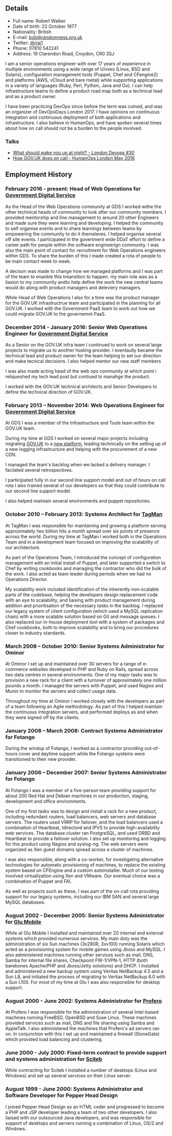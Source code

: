 ## Details ##

* Full name: Robert Walker
* Date of birth: 22 October 1977
* Nationality: British
* E-mail: bob@randomness.org.uk
* Twitter: [@rjw1](https://twitter.com/rjw1)
* Phone: 07810 542241
* Address: 19 Clarendon Road, Croydon, CR0 3SJ

I am a senior operations engineer with over 17 years of experience in multiple environments using a wide range of Unixes (Linux, BSD and Solaris), configuration management tools (Puppet, Chef and CFengine2) and platforms (AWS, vCloud and bare metal) while supporting applications in a variety of languages (Ruby, Perl, Python, Java and Go). I can help infrastructure teams to define a product road map both as a technical lead and as a product owner.

I have been practicing DevOps since before the term was coined, and was an organizer of DevOpsDays London 2017. I have opinions on continuous integration and continuous deployment of both applications and infrastructure. I also believe in HumanOps, and have spoken several times about how on call should not be a burden to the people involved.

### Talks

* [What should wake you up at night? - London Devops #30](https://www.youtube.com/watch?v=MumyrGQMAJY)
* [How GOV.UK does on call - HumanOps London May 2016](https://www.youtube.com/watch?v=XpGvssf3t50&feature=youtu.be)


## Employment History ##

### February 2016 - present: Head of Web Operations for [Government Digital Service][]

As the Head of the Web Operations community at GDS I worked withe the other technical heads of community to look after our community members. I provided mentorship and line management to around 20 other Engineers and made sure they were learning and developing. I helped the community to self organise events and to share learnings between teams by empowering the community to do it themsleves.  I helped organise several off site events.
I participated in the govertment wide DDaT effort to define a career path for people within the software engineerign community. 
I was also the main point of contact for recruitment for Web Operations engineers within GDS. To share the burden of this I made created a rota of people to be main contact week to week.

A decison was made to change how we managed platforms and I was part of the team to enanble this treansition to happen. my main role was as a liasion to my community andto help define the work the new central teams would do along with product managers and deleviery managers.

While Head of Web Operations I also for a time was the product manager for the GOV.UK infrastructrue team and participated in the planning for all GOV.UK. I worked with the Government PaaS team to work out how we could migrate GOV.UK to the governemnt PaaS.

### December 2014 - January 2016: Senior Web Operations Engineer for [Government Digital Service][]


As a Senior on the GOV.UK infra team I  continued to work on several large projects to migrate us to another hosting provider. I eventaully became the technical lead and product owner for the team helping to set our direction and make tecnical decisions. I also helped mentor our new staff members

I was also made acting head of the web ops community at which point i reliqueshed my tech lead post but contiued to manahge the product. 

I worked with the GOV.UK technical architects and Senior Developers to define the technical direction of GOV.UK.

### February 2013 – November 2014: Web Operations Engineer for [Government Digital Service][]

At GDS I was a member of the Infrastructure and Tools team within the GOV.UK team.

During my time at GDS I worked on several major projects including  migrating
[GOV.UK](https://www.gov.uk) to a [new platform](https://gdstechnology.blog.gov.uk/2014/03/28/migrating-govuk-infrastructure/),
leading technically on the setting up of a new logging infrastructure
and helping with the procurement of a new CDN.

I managed the team's backlog when we lacked a delivery manager. I facilated
several retrospectives.

I participated fully in our second line support model and out of hours on call rota
I also trained several of our developers so that they could contribute to our
second line support model.

I also helped maintain several environments and puppet repositories.

### October 2010 – February 2013: Systems Architect for [TagMan][]

At TagMan I was responsible for maintaining and growing a platform serving approximately two billion hits a month spread over six points of presence across the world. During my time at TagMan I worked both in the Operations Team and in a development team focused on improving the scalability of our architecture.

As part of the Operations Team, I introduced the concept of
configuration management with an initial install of Puppet, and later
supported a switch to Chef by writing cookbooks and managing the
contractor who did the bulk of the work.  I also acted as team leader
during periods when we had no Operations Director.

My scalability work included identification of the inherently
non-scalable parts of the codebase, helping the developers design
replacement code with an eye to scalability, and liaising with product
management during addition and prioritisation of the necessary tasks
in the backlog.  I replaced our legacy system of client configuration
(which used a MySQL replication chain) with a more scalable solution
based on Git and message queues.  I also replaced our in-house
deployment tool with a system of packages and Chef cookbooks, both to
improve scalability and to bring our procedures closer to industry
standards.

### March 2008 – October 2010: Senior Systems Administrator for Ominor

At Ominor I set up and maintained over 30 servers for a range of e-commerce
websites developed in PHP and Ruby on Rails, spread across two data centres
in several environments. One of my major tasks was to provision a new rack
for a client with a turnover of approximately one million pounds a month. I
managed the servers with Puppet, and used Nagios and Munin to monitor the
servers and collect usage data.

Throughout my time at Ominor I worked closely with the developers as part
of a team following an Agile methodology. As part of this I helped maintain
the continuous integration servers, and performed deploys as and when they
were signed off by the clients.


### January 2008 – March 2008: Contract Systems Administrator for Fotango

During the windup of Fotango, I worked as a contractor providing out-of-hours
cover and daytime support while the Fotango systems were transitioned to
their new provider.

### January 2006 – December 2007: Senior Systems Administrator for Fotango

At Fotango I was a member of a five-person team providing support for about
200 Red Hat and Debian machines in our production, staging, development and
office environments.

One of my first tasks was to design and install a rack for a new product,
including redundant routers, load balancers, web servers and database
servers. The routers used VRRP for failover, and the load balancers used a
combination of Heartbeat, ldirectord and IPVS to provide high-availability
web services. The database cluster ran PostgreSQL, and used DRBD and
Heartbeat to provide a failover solution. I also set up monitoring and
logging for this product using Nagios and syslog-ng. The web servers were
organized as Xen guest domains spread across a cluster of machines.

I was also responsible, along with a co-worker, for investigating
alternative technologies for automatic provisioning of machines, to replace
the existing system based on CFEngine and a custom autoinstaller. Much of
our testing involved virtualization using Xen and VMware. Our eventual
choice was a combination of Puppet and FAI.

As well as projects such as these, I was part of the on-call rota providing
support for our legacy systems, including our IBM SAN and several large
MySQL databases.

### August 2002 - December 2005: Senior Systems Administrator for [Glu Mobile][]

While at Glu Mobile I installed and  maintained  over  20  internal  and
external systems which provided numerous services.  My  main  duty  was  the
administration of six Sun machines (3x280R, 3xv100)  running  Solaris  which
acted as a provisioning system for mobile games using  Jboss  and  MySQL.  I
also administered machines running other services such as mail,  DNS,  Samba
for internal  file  shares,  Checkpoint  FW-1/VPN-1,  HTTP  (both  barebones
Apache/PHP  and  Jboss/Jetty  solutions)   and   DHCP.   I   installed   and
administered a new backup system using Veritas NetBackup 4.5 and a  Sun  L8,
and initiated the process of migrating to Veritas NetBackup 6.0 with  a  Sun
L100.  For most of my time  at  Glu  I  was  also  responsible  for  desktop
support.

### August 2000 - June 2002: Systems Administrator for [Profero][]

At Profero I was responsible for the administration of  several  Intel-based
machines running FreeBSD, OpenBSD and Suse Linux.  These  machines  provided
services such as mail, DNS and file sharing using  Samba  and  AppleTalk.  I
also administered  the  machines  that  Profero's  ad  servers  ran  on.  In
conjunction with this I set up and maintained a firewall  (StoneGate)  which
provided load balancing and clustering.

### June 2000 - July 2000: Fixed-term contract to provide support and systems administration for [Sciteb][]

While contracting for Sciteb I installed a number of desktops (Linux and
Windows) and set up several services on their Linux server.

### August 1999 - June 2000: Systems Administrator and Software Developer for Pepper Head Design

I joined Pepper Head Design as an HTML coder and progressed to become a  PHP
and JSP developer leading a team of two other  developers.  I  also  liaised
with our outsourced Java developers, and  was  responsible  for  support  of
desktops and servers running a combination of Linux, OS/2 and Windows.

[sciteb]: http://www.sciteb.com "Sciteb"
[profero]: http://www.profero.com "Profero"
[tagman]: http://eu.tagman.com "TagMan"
[glu mobile]: http://www.glu.com "Glu Mobile"
[government digital service]: https://www.gov.uk/government/policy-teams/government-digital-service "Government Digital Service"
